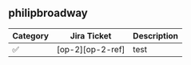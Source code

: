## philipbroadway
| Category | Jira Ticket | Description |
|----------|-------------|-------------|
| ✅ | [op-2][op-2-ref] | test |
